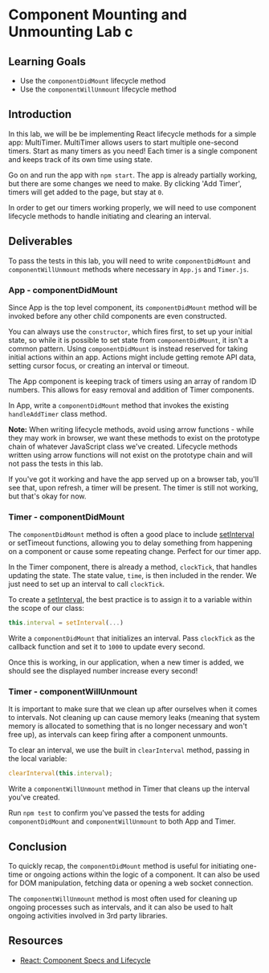 # Component Mounting and Unmounting Lab c

## Learning Goals

- Use the `componentDidMount` lifecycle method
- Use the `componentWillUnmount` lifecycle method

## Introduction

In this lab, we will be be implementing React lifecycle methods for a simple
app: MultiTimer. MultiTimer allows users to start multiple one-second timers.
Start as many timers as you need! Each timer is a single component and keeps
track of its own time using state.

Go on and run the app with `npm start`. The app is already partially working,
but there are some changes we need to make. By clicking 'Add Timer', timers will
get added to the page, but stay at `0`.

In order to get our timers working properly, we will need to use component
lifecycle methods to handle initiating and clearing an interval.

## Deliverables

To pass the tests in this lab, you will need to write `componentDidMount` and
`componentWillUnmount` methods where necessary in `App.js` and `Timer.js`.

### App - componentDidMount

Since App is the top level component, its `componentDidMount` method will be
invoked before any other child components are even constructed.

You can always use the `constructor`, which fires first, to set up your initial
state, so while it is possible to set state from `componentDidMount`, it isn't a
common pattern. Using `componentDidMount` is instead reserved for taking initial
actions within an app. Actions might include getting remote API data, setting
cursor focus, or creating an interval or timeout.

The App component is keeping track of timers using an array of random ID
numbers. This allows for easy removal and addition of Timer components.

In App, write a `componentDidMount` method that invokes the existing
`handleAddTimer` class method.

**Note:** When writing lifecycle methods, avoid using arrow functions - while
they may work in browser, we want these methods to exist on the prototype chain
of whatever JavaScript class we've created. Lifecycle methods written using
arrow functions will not exist on the prototype chain and will not pass the
tests in this lab.

If you've got it working and have the app served up on a browser tab, you'll see
that, upon refresh, a timer will be present. The timer is still not working, but
that's okay for now.

### Timer - componentDidMount

The `componentDidMount` method is often a good place to include
[setInterval][set-interval] or setTimeout functions, allowing you to delay
something from happening on a component or cause some repeating change. Perfect
for our timer app.

In the Timer component, there is already a method, `clockTick`, that handles
updating the state. The state value, `time`, is then included in the render. We
just need to set up an interval to call `clockTick`.

To create a [setInterval][set-interval], the best practice is to assign it to a
variable within the scope of our class:

```js
this.interval = setInterval(...)
```

Write a `componentDidMount` that initializes an interval. Pass `clockTick` as
the callback function and set it to `1000` to update every second.

Once this is working, in our application, when a new timer is added, we should
see the displayed number increase every second!

### Timer - componentWillUnmount

It is important to make sure that we clean up after ourselves when it comes to
intervals. Not cleaning up can cause memory leaks (meaning that system memory is
allocated to something that is no longer necessary and won't free up), as
intervals can keep firing after a component unmounts.

To clear an interval, we use the built in `clearInterval` method, passing in the
local variable:

```js
clearInterval(this.interval);
```

Write a `componentWillUnmount` method in Timer that cleans up the interval
you've created.

Run `npm test` to confirm you've passed the tests for adding `componentDidMount`
and `componentWillUnmount` to both App and Timer.

## Conclusion

To quickly recap, the `componentDidMount` method is useful for initiating
one-time or ongoing actions within the logic of a component. It can also be used
for DOM manipulation, fetching data or opening a web socket connection.

The `componentWillUnmount` method is most often used for cleaning up ongoing
processes such as intervals, and it can also be used to halt ongoing activities
involved in 3rd party libraries.

[refs]: https://reactjs.org/docs/refs-and-the-dom.html

## Resources

- [React: Component Specs and Lifecycle](https://reactjs.org/docs/react-component.html)

[set-interval]: https://www.w3schools.com/jsref/met_win_setinterval.asp
